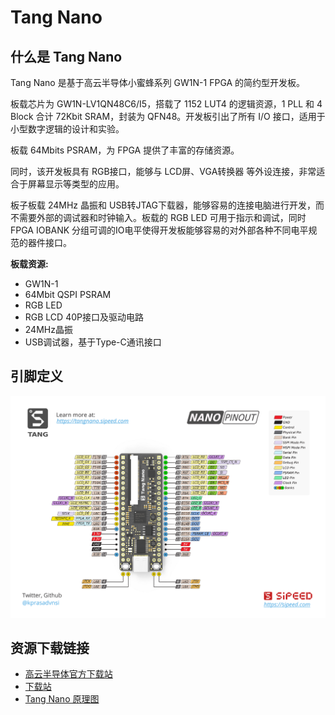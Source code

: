 # Tang Nano

## 什么是 Tang Nano 

Tang Nano 是基于高云半导体小蜜蜂系列 GW1N-1 FPGA 的简约型开发板。

板载芯片为 GW1N-LV1QN48C6/I5，搭载了 1152 LUT4 的逻辑资源，1 PLL 和 4 Block 合计 72Kbit SRAM，封装为 QFN48。开发板引出了所有 I/O 接口，适用于小型数字逻辑的设计和实验。

板载 64Mbits PSRAM，为 FPGA 提供了丰富的存储资源。

同时，该开发板具有 RGB接口，能够与 LCD屏、VGA转换器 等外设连接，非常适合于屏幕显示等类型的应用。

板子板载 24MHz 晶振和 USB转JTAG下载器，能够容易的连接电脑进行开发，而不需要外部的调试器和时钟输入。板载的 RGB LED 可用于指示和调试，同时 FPGA IOBANK 分组可调的IO电平使得开发板能够容易的对外部各种不同电平规范的器件接口。

**板载资源:**

+ GW1N-1
+ 64Mbit QSPI PSRAM
+ RGB LED
+ RGB LCD 40P接口及驱动电路
+ 24MHz晶振
+ USB调试器，基于Type-C通讯接口

## 引脚定义

![Nano 引脚](./assets/tang_nano_pinout_v1.0.0_w5676_h4000_large.png)

## 资源下载链接

+ [高云半导体官方下载站](http://www.gowinsemi.com.cn/faq.aspx)
+ [下载站](http://dl.sipeed.com/TANG/Nano)
+ [Tang Nano 原理图](https://dl.sipeed.com/shareURL/TANG/Nano/HDK)